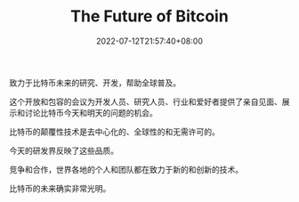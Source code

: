 ﻿---
weight: 
title: "The Future of Bitcoin"
description: "致力于比特币未来的研究、开发，帮助全球普及"
date: 2022-07-12T21:57:40+08:00
lastmod: 2022-07-12T16:45:40+08:00
draft: false
authors: ["浮尘"]
featuredImage: "the-future-of-bitcoin.jpg"
link: "https://www.thefutureofbitcoin.com"
tags: ["元宇宙社区","The Future of Bitcoin"]
categories: ["navigation"]
navigation: ["元宇宙社区"]
lightgallery: true
toc: true
pinned: false
recommend: false
recommend1: false
---
致力于比特币未来的研究、开发，帮助全球普及。

这个开放和包容的会议为开发人员、研究人员、行业和爱好者提供了亲自见面、展示和讨论比特币今天和明天的问题的机会。

比特币的颠覆性技术是去中心化的、全球性的和无需许可的。

今天的研发界反映了这些品质。

竞争和合作，世界各地的个人和团队都在致力于新的和创新的技术。

比特币的未来确实非常光明。